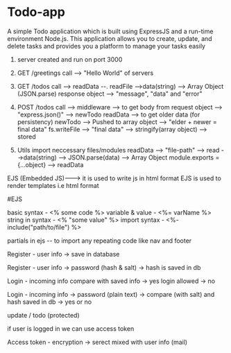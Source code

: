 # Todo-app
 A simple Todo application which is built using ExpressJS and a run-time environment Node.js. This application allows you to create, update, and delete tasks and provides you a platform to manage your tasks easily

1. server created and run on port 3000

2. GET /greetings call --> "Hello World" of servers

3. GET /todos call -->
    readData --. readFile -->data(string) --> Array Object (JSON.parse)
    response object --> "message", "data" and "error"

4. POST /todos call -->
    middleware --> to get body from request object --> "express.json()" --> newTodo
    readData --> to get older data (for persistency)
    newTodo --> Pushed to array object --> "elder + newer = final data"
    fs.writeFile --> "final data" --> stringify(array object) --> stored
    
5. Utils
    import neccessary files/modules
    readData --> "file-path" --> read -->data(string) --> JSON.parse(data) --> Array Object
    module.exports = {...object} --> readData

EJS (Embedded JS)--->
it is used to write js in html format
EJS is used to render templates i.e html format

#EJS

basic syntax - <% some code %>
variable & value - <%= varName %>
string in syntax - <% "some value" %>
import syntax - <%- include("path/to/file") %>

partials in ejs -- to import any repeating code like nav and footer

Register - user info -> save in database

Register - user info -> password (hash & salt) -> hash is saved in db

Login - incoming info compare with saved info -> yes login allowed
-> no 

Login - incoming info -> password (plain text) -> compare (with salt) and hash saved in db -> yes or no

update / todo (protected)

if user is logged in we can use access token

Access token - encryption -> serect mixed with user info (mail)
